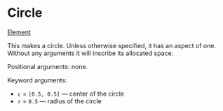 # Circle

<span class="inherit">[Element](#Element)</span>

This makes a circle. Unless otherwise specified, it has an aspect of one. Without any arguments it will inscribe its allocated space.

Positional arguments: none.

Keyword arguments:
- `c` = `[0.5, 0.5]` — center of the circle
- `r` = `0.5` — radius of the circle
